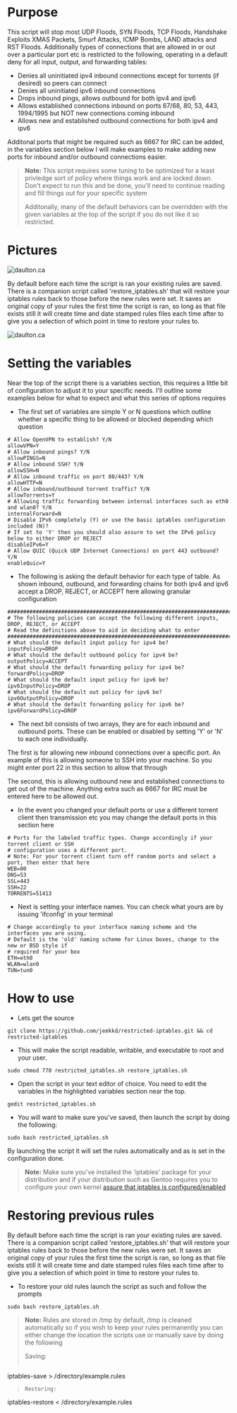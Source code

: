 Purpose
===

This script will stop most UDP Floods, SYN Floods, TCP Floods, Handshake Exploits
XMAS Packets, Smurf Attacks, ICMP Bombs, LAND attacks and RST Floods. Additionally 
types of connections that are allowed in or out over a particular port etc is restricted to the
following, operating in a default deny for all input, output, and forwarding tables:  

* Denies all uninitiated ipv4 inbound connections except for torrents (if desired) so peers can connect
* Denies all uninitiated ipv6 inbound connections
* Drops inbound pings, allows outbound for both ipv4 and ipv6
* Allows established connections inbound on ports 67/68, 80, 53, 443, 1994/1995 but NOT new connections
coming inbound
* Allows new and established outbound connections for both ipv4 and ipv6          

Additonal ports that might be required such as 6667 for IRC can be added, in the variables section
below I will make examples to make adding new ports for inbound and/or outbound connections easier.

> **Note:** 
> This script requires some tuning to be optimized for a least privledge sort of policy where things
> work and are locked down. Don't expect to run this and be done, you'll need to continue reading and fill
> things out for your specific system
>
> Additonally, many of the default behaviors can be overridden with the given variables at the top of
> the script if you do not like it so restricted.

Pictures
===

![daulton.ca](https://daulton.ca/lib/exe/fetch.php/bash_script_pictures:iptables.png?cache=)

By default before each time the script is ran your existing rules are saved. There is a companion script 
called 'restore_iptables.sh' that will restore your iptables rules back to those before the new rules were 
set. It saves an original copy of your rules the first time the script is ran, so long as that file exists 
still it will create time and date stamped rules files each time after to give you a selection of which 
point in time to restore your rules to.

![daulton.ca](https://daulton.ca/lib/exe/fetch.php/bash_script_pictures:restore_complete.png?w=600&h=133&tok=60f97e)

Setting the variables
===

Near the top of the script there is a variables section, this requires a little bit of configuration
to adjust it to your specific needs. I'll outline some examples below for what to expect and what this
series of options requires

- The first set of variables are simple Y or N questions which outline whether a specific thing to be 
allowed or blocked depending which question

```
# Allow OpenVPN to establish? Y/N
allowVPN=Y
# Allow inbound pings? Y/N
allowPINGS=N
# Allow inbound SSH? Y/N
allowSSH=N
# Allow inbound traffic on port 80/443? Y/N
allowHTTP=N
# Allow inbound/outbound torrent traffic? Y/N
allowTorrents=Y
# Allowing traffic forwarding between internal interfaces such as eth0 and wlan0? Y/N
internalForward=N
# Disable IPv6 completely (Y) or use the basic iptables configuration included (N)?
# If set to 'Y' then you should also assure to set the IPv6 policy below to either DROP or REJECT
disableIPv6=Y
# Allow QUIC (Quick UDP Internet Connections) on port 443 outbound? Y/N
enableQuic=Y
```

- The following is asking the default behavior for each type of table. As shown inbound, outbound, and
forwarding chains for both ipv4 and ipv6 accept a DROP, REJECT, or ACCEPT here allowing granular configuration

```
####################################################################################################
# The following policies can accept the following different inputs, DROP, REJECT, or ACCEPT
# Read the definitions above to aid in deciding what to enter
####################################################################################################
# What should the default input policy for ipv4 be?
inputPolicy=DROP
# What should the default outbound policy for ipv4 be?
outputPolicy=ACCEPT
# What should the default forwarding policy for ipv4 be?
forwardPolicy=DROP
# What should the default input policy for ipv6 be?
ipv6InputPolicy=DROP
# What should the default out policy for ipv6 be?
ipv6OutputPolicy=DROP
# What should the default forwarding policy for ipv6 be?
ipv6ForwardPolicy=DROP
```

- The next bit consists of two arrays, they are for each inbound and outbound ports. These can be enabled
or disabled by setting 'Y' or 'N' to each one individually. 

The first is for allowing new inbound connections over a specific port. An example of this is allowing
someone to SSH into your machine. So you might enter port 22 in this section to allow that through

The second, this is allowing outbound new and established connections to get out of the machine. Anything 
extra such as 6667 for IRC must be entered here to be allowed out. 

- In the event you changed your default ports or use a different torrent client then transmission etc
you may change the default ports in this section here

```
# Ports for the labeled traffic types. Change accordingly if your torrent client or SSH
# configuration uses a different port.
# Note: For your torrent client turn off random ports and select a port, then enter that here
WEB=80
DNS=53
SSL=443
SSH=22
TORRENTS=51413
```

- Next is setting your interface names. You can check what yours are by issuing 'ifconfig' in your terminal

```
# Change accordingly to your interface naming scheme and the interfaces you are using.
# Default is the 'old' naming scheme for Linux boxes, change to the new or BSD style if
# required for your box
ETH=eth0
WLAN=wlan0
TUN=tun0
```


How to use
===

- Lets get the source

```
git clone https://github.com/jeekkd/restricted-iptables.git && cd restricted-iptables
```

- This will make the script readable, writable, and executable to root and your user. 

```
sudo chmod 770 restricted_iptables.sh restore_iptables.sh
```

- Open the script in your text editor of choice. You need to edit the variables in the highlighted variables section near the top.

```
gedit restricted_iptables.sh
```

- You will want to make sure you've saved, then launch the script by doing the following:

```
sudo bash restricted_iptables.sh
```

By launching the script it will set the rules automatically and as is set in the configuration done.

> **Note:** 
> Make sure you've installed the 'iptables' package for your distribution and if your distribution
> such as Gentoo requires you to configure your own kernel [assure that iptables is configured/enabled](https://wiki.gentoo.org/wiki/Iptables)

Restoring previous rules
===

By default before each time the script is ran your existing rules are saved. There is a companion script 
called 'restore_iptables.sh' that will restore your iptables rules back to those before the new rules were 
set. It saves an original copy of your rules the first time the script is ran, so long as that file exists 
still it will create time and date stamped rules files each time after to give you a selection of which point 
in time to restore your rules to.

- To restore your old rules launch the script as such and follow the prompts

```
sudo bash restore_iptables.sh
```


> **Note:** 
> Rules are stored in /tmp by default, /tmp is cleaned automatically so if you wish to keep your rules 
> permanently you can either change the location the scripts use or manually save by doing the following
>
> Saving:
> ```
 iptables-save > /directory/example.rules
>
>```
> Restoring:
> ```
 iptables-restore < /directory/example.rules
> ```
